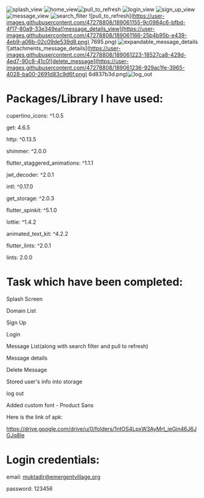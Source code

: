 ![splash_view](https://user-images.githubusercontent.com/47278808/189061060-6d472679-a189-4941-a7b8-268e5d5c2695.png)
![home_view](https://user-images.githubusercontent.com/47278808/189061070-50d8c081-9c78-416c-9bb7-c868b705b9b0.png)![pull_to_refresh](https://user-images.githubusercontent.com/47278808/189061627-8030fead-82cd-4d58-9ef4-de153e0adc70.png)
![login_view](https://user-images.githubusercontent.com/47278808/189061081-9e9970e3-ca63-4be8-b742-b12ec2d46060.png)
![sign_up_view](https://user-images.githubusercontent.com/47278808/189061099-11a48c56-9b14-4349-bed9-1e1f97e5e0f7.png)
![message_view](https://user-images.githubusercontent.com/47278808/189061132-7b8551f3-8c63-4aad-b300-1bba71e2d8e6.png)
![search_fliter](https://user-images.githubusercontent.com/47278808/189061142-a78ab854-2583-42c3-ad90-c5a1559eddf2.png)
![pull_to_refresh](https://user-images.githubusercontent.com/47278808/189061155-9c0984c6-bfbd-4f17-80a9-33e349ea![message_details_view](https://user-images.githubusercontent.com/47278808/189061166-25b4b95b-e439-4eb9-a06b-02c09de539d8.png)
7695.png)
![expandable_message_details](https://user-images.githubusercontent.com/47278808/189061208-57920f7d-2541-41d8-83bf-74c93b0f3bc3.png)
![attachments_message_details](https://user-images.githubusercontent.com/47278808/189061223-18527ca8-429d-4ed7-90c8-41c0![delete_message](https://user-images.githubusercontent.com/47278808/189061236-929ac1fe-3965-4028-ba00-2691d83c9d6f.png)
6d837b3d.png)![log_out](https://user-images.githubusercontent.com/47278808/189061253-4751fe19-4224-4ab6-8958-d2bf7b5b476f.png)

# Packages/Library I have used:

cupertino_icons: ^1.0.5

get: 4.6.5

http: ^0.13.5

shimmer: ^2.0.0

flutter_staggered_animations: ^1.1.1

jwt_decoder: ^2.0.1

intl: ^0.17.0

get_storage: ^2.0.3

flutter_spinkit: ^5.1.0

lottie: ^1.4.2

animated_text_kit: ^4.2.2

flutter_lints: ^2.0.1

lints: 2.0.0

# Task which have been completed:

Splash Screen

Domain List

Sign Up

Login

Message List(along with search filter and pull to refresh)

Message details

Delete Message 

Stored user's info into storage

log out

Added custom font - Product Sans

Here is the link of apk:

https://drive.google.com/drive/u/0/folders/1ntOS4LpxW3AyMrt_ieGin46J6JGJq8Ie

# Login credentials:

email: muktadir@emergentvillage.org

password: 123456

